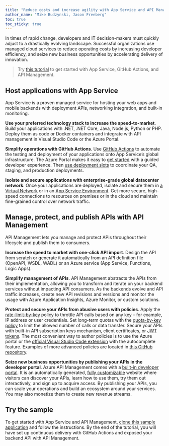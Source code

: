 ```yaml
---
title: "Reduce costs and increase agility with App Service and API Management"
author_name: "Mike Budzynski, Jason Freeberg"
toc: true
toc_sticky: true
---
```


In times of rapid change, developers and IT decision-makers must quickly adjust to a drastically evolving landscape. Successful organizations use managed cloud services to reduce operating costs by increasing developer efficiency, and seize new business opportunities by accelerating delivery of innovation.

> Try [this tutorial](https://aka.ms/app-service-apim-demo) to get started with App Service, GitHub Actions, and API Management.

## Host applications with App Service

App Service is a proven managed service for hosting your web apps and mobile backends with deployment APIs, networking integration, and built-in monitoring.

**Use your preferred technology stack to increase the speed-to-market**. Build your applications with .NET, .NET Core, Java, Node.js, Python or PHP. Deploy them as code or Docker containers and integrate with API management in Visual Studio Code or the Azure Portal.

**Simplify operations with GitHub Actions**. Use [GitHub Actions](https://github.com/features/actions) to automate the testing and deployment of your applications onto App Service’s global infrastructure. The Azure Portal makes it easy to [get started](https://www.youtube.com/watch?v=b2oyxbSbLPA) with a guided developer experience. Then [use deployment slots](https://docs.microsoft.com/azure/app-service/deploy-best-practices#use-deployment-slots) to coordinate your QA, staging, and production deployments.

**Isolate and secure applications with enterprise-grade global datacenter network**. Once your applications are deployed, isolate and secure them in [a Virtual Network](https://azure.github.io/AppService/2020/02/27/General-Availability-of-VNet-Integration-with-Windows-Web-Apps.html) or in an [App Service Environment](https://docs.microsoft.com/azure/app-service/environment/intro). Get more secure, high-speed connections to resources on premises or in the cloud and maintain fine-grained control over network traffic.

## Manage, protect, and publish APIs with API Management

API Management lets you manage and protect APIs throughout their lifecycle and publish them to consumers.

**Increase the speed to market with one-click API import**. Design the API from scratch or generate it automatically from an API definition file (OpenAPI, WSDL, WADL) or an Azure service (App Service, Functions, Logic Apps).

**Simplify management of APIs**. API Management abstracts the APIs from their implementation, allowing you to transform and iterate on your backend services without impacting API consumers. As the backends evolve and API traffic increases, create new API revisions and versions and monitor the usage with Azure Application Insights, Azure Monitor, or custom solutions.

**Protect and secure your APIs from abusive users with policies**. Apply the [rate-limit-by-key](https://docs.microsoft.com/azure/api-management/api-management-access-restriction-policies#LimitCallRateByKey) policy to throttle API calls based on any key – for example, IP address or user credentials. Set long-term quotas with the [quota-by-key policy](https://docs.microsoft.com/azure/api-management/api-management-access-restriction-policies#SetUsageQuotaByKey) to limit the allowed number of calls or data transfer. Secure your APIs with built-in API subscription keys mechanism, client certificates, or [JWT tokens](https://docs.microsoft.com/azure/api-management/api-management-access-restriction-policies#ValidateJWT). The most convenient way to author policies is to use the Azure portal or the [official Visual Studio Code extension](https://marketplace.visualstudio.com/items?itemName=ms-azuretools.vscode-apimanagement) with the autocomplete feature. Examples of more advanced policies are located in [this GitHub repository](https://aka.ms/apimpolicyexamples).

**Seize new business opportunities by publishing your APIs in the developer portal**. Azure API Management comes with a [built-in developer portal](https://aka.ms/apimdocs/portal). It is an automatically generated, [fully customizable](https://aka.ms/apimdocs/customizeportal) website where visitors can discover your APIs, learn how to use them, try them out interactively, and sign up to acquire access. By publishing your APIs, you can scale your operations and build an ecosystem around your services. You may also monetize them to create new revenue streams.

## Try the sample

To get started with App Service and API Management, [clone this sample application](https://aka.ms/app-service-apim-demo) and follow the instructions. By the end of the tutorial, you will have set up continuous delivery with GitHub Actions and exposed your backend API with API Management.
